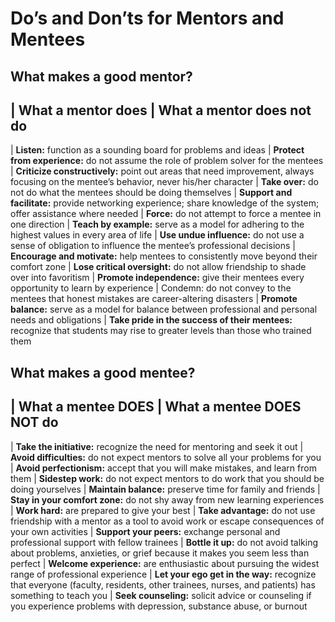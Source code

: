 # Do’s and Don’ts for Mentors and Mentees 

## What makes a good mentor? 

| What a mentor does | What a mentor does not do 
--
| **Listen:** function as a sounding board for problems
and ideas | **Protect from experience:** do not assume the
role of problem solver for the mentees 
| **Criticize constructively:** point out areas that need
improvement, always focusing on the mentee’s
behavior, never his/her character | **Take over:** do not do what the mentees should
be doing themselves 
| **Support and facilitate:** provide networking
experience; share knowledge of the system; offer
assistance where needed | **Force:** do not attempt to force a mentee in one
direction 
| **Teach by example:** serve as a model for adhering to
the highest values in every area of life | **Use undue influence:** do not use a sense of
obligation to influence the mentee’s professional
decisions
| **Encourage and motivate:** help mentees to
consistently move beyond their comfort zone | **Lose critical oversight:** do not allow friendship
to shade over into favoritism
| **Promote independence:** give their mentees every
opportunity to learn by experience | Condemn: do not convey to the mentees that
honest mistakes are career-altering disasters
| **Promote balance:** serve as a model for balance
between professional and personal needs and
obligations 
| **Take pride in the success of their mentees:**
recognize that students may rise to greater levels
than those who trained them 

## What makes a good mentee?

| What a mentee DOES | What a mentee DOES NOT do
--
| **Take the initiative:** recognize the need for
mentoring and seek it out | **Avoid difficulties:** do not expect mentors to
solve all your problems for you 
| **Avoid perfectionism:** accept that you will make
mistakes, and learn from them | **Sidestep work:** do not expect mentors to do
work that you should be doing yourselves 
| **Maintain balance:** preserve time for family and
friends | **Stay in your comfort zone:** do not shy away
from new learning experiences 
| **Work hard:** are prepared to give your best | **Take advantage:** do not use friendship with a
mentor as a tool to avoid work or escape consequences of your own activities 
| **Support your peers:** exchange personal and
professional support with fellow trainees | **Bottle it up:** do not avoid talking about problems,
anxieties, or grief because it makes you seem
less than perfect 
| **Welcome experience:** are enthusiastic about
pursuing the widest range of professional
experience | **Let your ego get in the way:** recognize that
everyone (faculty, residents, other trainees,
nurses, and patients) has something to teach you
| **Seek counseling:** solicit advice or counseling if you
experience problems with depression, substance
abuse, or burnout 